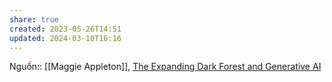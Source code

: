 ```yaml
---
share: true
created: 2023-05-26T14:51
updated: 2024-03-10T16:16
---
```

Nguồn:: [[Maggie Appleton]], [The Expanding Dark Forest and Generative AI](https://maggieappleton.com/ai-dark-forest)
